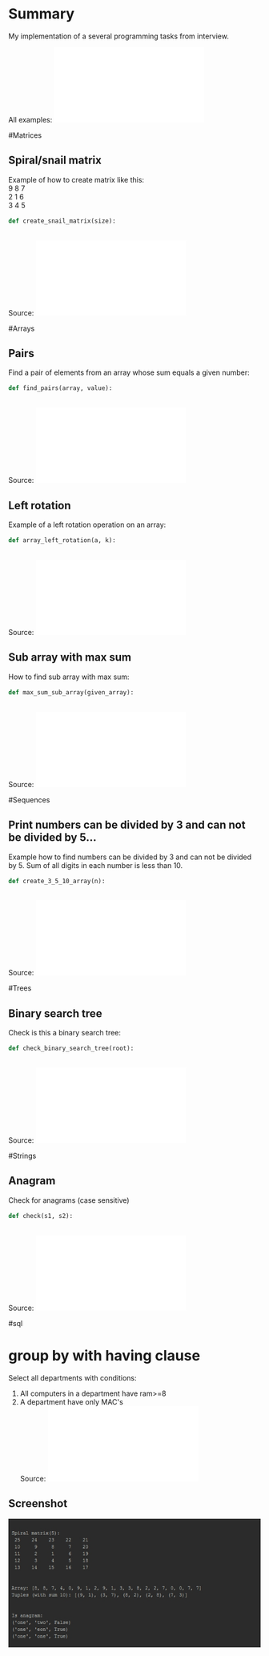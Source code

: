 # Summary
My implementation of a several programming tasks from interview.

All examples: ![main.py](main.py)

#Matrices
## Spiral/snail matrix
Example of how to create matrix like this: <br>
9 8 7 <br>
2 1 6 <br>
3 4 5 
```python
def create_snail_matrix(size):
```
<br>Source: ![matrix_tasks.py](task/matrix_tasks.py)

#Arrays
## Pairs
Find a pair of elements from an array whose sum equals a given number:
```python
def find_pairs(array, value):
```
<br>Source: ![array_tasks.py](task/array_tasks.py)

## Left rotation
Example of a left rotation operation on an array: 
```python
def array_left_rotation(a, k):
```
<br>Source: ![array_tasks.py](task/array_tasks.py)

## Sub array with max sum
How to find sub array with max sum: 
```python
def max_sum_sub_array(given_array):
```
<br>Source: ![array_tasks.py](task/array_tasks.py)

#Sequences
## Print numbers can be divided by 3 and can not be divided by 5...
Example how to find numbers can be divided by 3 and can not be divided by 5.
Sum of all digits in each number is less than 10.
```python
def create_3_5_10_array(n):
```
<br>Source: ![sequence_tasks.py](task/sequence_tasks.py)


#Trees
## Binary search tree
Check is this a binary search tree:
```python
def check_binary_search_tree(root):
```
<br>Source: ![tree_tasks.py](task/tree_tasks.py)

#Strings
## Anagram
Check for anagrams (case sensitive)
```python
def check(s1, s2):
```
<br>Source: ![string_tasks.py](task/string_tasks.py)

#sql
# group by with having clause
Select all departments with conditions:
1. All computers in a department have ram>=8
2. A department have only  MAC's
<br>Source: ![select.sql](database/task/select.sql)

## Screenshot
![screenshot](screenshot.jpg)
